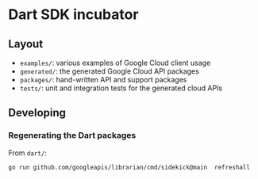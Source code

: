 # Dart SDK incubator

## Layout

- `examples/`: various examples of Google Cloud client usage
- `generated/`: the generated Google Cloud API packages
- `packages/`: hand-written API and support packages
- `tests/`: unit and integration tests for the generated cloud APIs

## Developing

### Regenerating the Dart packages

From `dart/`:

```bash
go run github.com/googleapis/librarian/cmd/sidekick@main  refreshall
```
